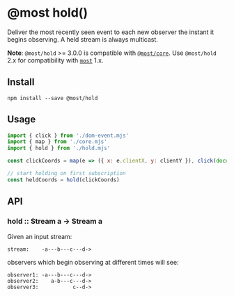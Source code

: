 # @most hold()

Deliver the most recently seen event to each new observer the instant it begins observing.  A held stream is always multicast.

**Note**: `@most/hold` >= 3.0.0 is compatible with [`@most/core`](http://mostcore.readthedocs.io/en/latest/).  Use `@most/hold` 2.x for compatibility with [`most`](https://github.com/cujojs/most/releases) 1.x.

## Install

`npm install --save @most/hold`

## Usage

```js
import { click } from './dom-event.mjs'
import { map } from './core.mjs'
import { hold } from './hold.mjs'

const clickCoords = map(e => ({ x: e.clientX, y: clientY }), click(document))

// start holding on first subscription
const heldCoords = hold(clickCoords)
```

## API

### hold :: Stream a &rarr; Stream a

Given an input stream:

```
stream:    -a---b---c---d->
```

observers which begin observing at different times will see:

```
observer1: -a---b---c---d->
observer2:    a-b---c---d->
observer3:           c--d->
```
